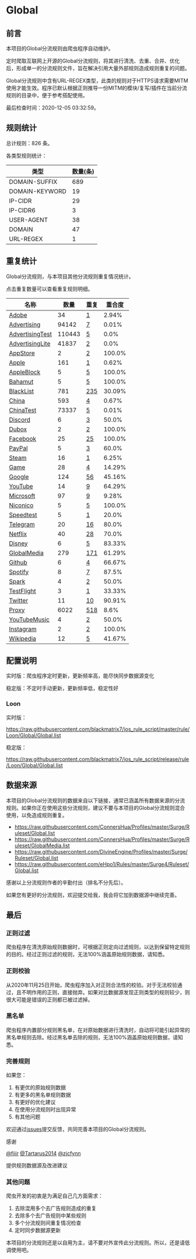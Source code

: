 # Global

## 前言

本项目的Global分流规则由爬虫程序自动维护。

定时爬取互联网上开源的Global分流规则，将其进行清洗、去重、合并、优化后，形成单一的分流规则文件，旨在解决引用大量外部规则造成规则重复的问题。


Global分流规则中含有URL-REGEX类型，此类的规则对于HTTPS请求需要MITM使用才能生效。程序已默认根据正则推导一份MITM的模块/复写/插件在当前分流规则的目录中，便于参考搭配使用。

最后检查时间：2020-12-05 03:32:59。

## 规则统计

总计规则：826 条。

各类型规则统计：

| 类型 | 数量(条) |
| ---- | ---- |
| DOMAIN-SUFFIX | 689 |
| DOMAIN-KEYWORD | 19 |
| IP-CIDR | 29 |
| IP-CIDR6 | 3 |
| USER-AGENT | 38 |
| DOMAIN | 47 |
| URL-REGEX | 1 |
## 重复统计

Global分流规则，与本项目其他分流规则重复情况统计。

点击重复数量可以查看重复规则明细。

| 名称 | 数量 | 重复 | 重合度 |
| ---- | ---- | ---- | ------ |
|  [Adobe](https://github.com/blackmatrix7/ios_rule_script/tree/master/rule/Loon/Adobe)    | 34   | [1](https://github.com/blackmatrix7/ios_rule_script/tree/master/rule/Loon/Global/Repeat.list)   |   2.94% |
|  [Advertising](https://github.com/blackmatrix7/ios_rule_script/tree/master/rule/Loon/Advertising)    | 94142   | [7](https://github.com/blackmatrix7/ios_rule_script/tree/master/rule/Loon/Global/Repeat.list)   |   0.01% |
|  [AdvertisingTest](https://github.com/blackmatrix7/ios_rule_script/tree/master/rule/Loon/AdvertisingTest)    | 110443   | [5](https://github.com/blackmatrix7/ios_rule_script/tree/master/rule/Loon/Global/Repeat.list)   |   0.0% |
|  [AdvertisingLite](https://github.com/blackmatrix7/ios_rule_script/tree/master/rule/Loon/AdvertisingLite)    | 41837   | [2](https://github.com/blackmatrix7/ios_rule_script/tree/master/rule/Loon/Global/Repeat.list)   |   0.0% |
|  [AppStore](https://github.com/blackmatrix7/ios_rule_script/tree/master/rule/Loon/AppStore)    | 2   | [2](https://github.com/blackmatrix7/ios_rule_script/tree/master/rule/Loon/Global/Repeat.list)   |   100.0% |
|  [Apple](https://github.com/blackmatrix7/ios_rule_script/tree/master/rule/Loon/Apple)    | 161   | [1](https://github.com/blackmatrix7/ios_rule_script/tree/master/rule/Loon/Global/Repeat.list)   |   0.62% |
|  [AppleBlock](https://github.com/blackmatrix7/ios_rule_script/tree/master/rule/Loon/AppleBlock)    | 5   | [5](https://github.com/blackmatrix7/ios_rule_script/tree/master/rule/Loon/Global/Repeat.list)   |   100.0% |
|  [Bahamut](https://github.com/blackmatrix7/ios_rule_script/tree/master/rule/Loon/Bahamut)    | 5   | [5](https://github.com/blackmatrix7/ios_rule_script/tree/master/rule/Loon/Global/Repeat.list)   |   100.0% |
|  [BlackList](https://github.com/blackmatrix7/ios_rule_script/tree/master/rule/Loon/BlackList)    | 781   | [235](https://github.com/blackmatrix7/ios_rule_script/tree/master/rule/Loon/Global/Repeat.list)   |   30.09% |
|  [China](https://github.com/blackmatrix7/ios_rule_script/tree/master/rule/Loon/China)    | 593   | [4](https://github.com/blackmatrix7/ios_rule_script/tree/master/rule/Loon/Global/Repeat.list)   |   0.67% |
|  [ChinaTest](https://github.com/blackmatrix7/ios_rule_script/tree/master/rule/Loon/ChinaTest)    | 73337   | [5](https://github.com/blackmatrix7/ios_rule_script/tree/master/rule/Loon/Global/Repeat.list)   |   0.01% |
|  [Discord](https://github.com/blackmatrix7/ios_rule_script/tree/master/rule/Loon/Discord)    | 6   | [3](https://github.com/blackmatrix7/ios_rule_script/tree/master/rule/Loon/Global/Repeat.list)   |   50.0% |
|  [Dubox](https://github.com/blackmatrix7/ios_rule_script/tree/master/rule/Loon/Dubox)    | 2   | [2](https://github.com/blackmatrix7/ios_rule_script/tree/master/rule/Loon/Global/Repeat.list)   |   100.0% |
|  [Facebook](https://github.com/blackmatrix7/ios_rule_script/tree/master/rule/Loon/Facebook)    | 25   | [25](https://github.com/blackmatrix7/ios_rule_script/tree/master/rule/Loon/Global/Repeat.list)   |   100.0% |
|  [PayPal](https://github.com/blackmatrix7/ios_rule_script/tree/master/rule/Loon/PayPal)    | 5   | [3](https://github.com/blackmatrix7/ios_rule_script/tree/master/rule/Loon/Global/Repeat.list)   |   60.0% |
|  [Steam](https://github.com/blackmatrix7/ios_rule_script/tree/master/rule/Loon/Steam)    | 16   | [1](https://github.com/blackmatrix7/ios_rule_script/tree/master/rule/Loon/Global/Repeat.list)   |   6.25% |
|  [Game](https://github.com/blackmatrix7/ios_rule_script/tree/master/rule/Loon/Game)    | 28   | [4](https://github.com/blackmatrix7/ios_rule_script/tree/master/rule/Loon/Global/Repeat.list)   |   14.29% |
|  [Google](https://github.com/blackmatrix7/ios_rule_script/tree/master/rule/Loon/Google)    | 124   | [56](https://github.com/blackmatrix7/ios_rule_script/tree/master/rule/Loon/Global/Repeat.list)   |   45.16% |
|  [YouTube](https://github.com/blackmatrix7/ios_rule_script/tree/master/rule/Loon/YouTube)    | 14   | [9](https://github.com/blackmatrix7/ios_rule_script/tree/master/rule/Loon/Global/Repeat.list)   |   64.29% |
|  [Microsoft](https://github.com/blackmatrix7/ios_rule_script/tree/master/rule/Loon/Microsoft)    | 97   | [9](https://github.com/blackmatrix7/ios_rule_script/tree/master/rule/Loon/Global/Repeat.list)   |   9.28% |
|  [Niconico](https://github.com/blackmatrix7/ios_rule_script/tree/master/rule/Loon/Niconico)    | 5   | [5](https://github.com/blackmatrix7/ios_rule_script/tree/master/rule/Loon/Global/Repeat.list)   |   100.0% |
|  [Speedtest](https://github.com/blackmatrix7/ios_rule_script/tree/master/rule/Loon/Speedtest)    | 5   | [1](https://github.com/blackmatrix7/ios_rule_script/tree/master/rule/Loon/Global/Repeat.list)   |   20.0% |
|  [Telegram](https://github.com/blackmatrix7/ios_rule_script/tree/master/rule/Loon/Telegram)    | 20   | [16](https://github.com/blackmatrix7/ios_rule_script/tree/master/rule/Loon/Global/Repeat.list)   |   80.0% |
|  [Netflix](https://github.com/blackmatrix7/ios_rule_script/tree/master/rule/Loon/Netflix)    | 40   | [28](https://github.com/blackmatrix7/ios_rule_script/tree/master/rule/Loon/Global/Repeat.list)   |   70.0% |
|  [Disney](https://github.com/blackmatrix7/ios_rule_script/tree/master/rule/Loon/Disney)    | 6   | [5](https://github.com/blackmatrix7/ios_rule_script/tree/master/rule/Loon/Global/Repeat.list)   |   83.33% |
|  [GlobalMedia](https://github.com/blackmatrix7/ios_rule_script/tree/master/rule/Loon/GlobalMedia)    | 279   | [171](https://github.com/blackmatrix7/ios_rule_script/tree/master/rule/Loon/Global/Repeat.list)   |   61.29% |
|  [Github](https://github.com/blackmatrix7/ios_rule_script/tree/master/rule/Loon/Github)    | 6   | [4](https://github.com/blackmatrix7/ios_rule_script/tree/master/rule/Loon/Global/Repeat.list)   |   66.67% |
|  [Spotify](https://github.com/blackmatrix7/ios_rule_script/tree/master/rule/Loon/Spotify)    | 8   | [7](https://github.com/blackmatrix7/ios_rule_script/tree/master/rule/Loon/Global/Repeat.list)   |   87.5% |
|  [Spark](https://github.com/blackmatrix7/ios_rule_script/tree/master/rule/Loon/Spark)    | 4   | [2](https://github.com/blackmatrix7/ios_rule_script/tree/master/rule/Loon/Global/Repeat.list)   |   50.0% |
|  [TestFlight](https://github.com/blackmatrix7/ios_rule_script/tree/master/rule/Loon/TestFlight)    | 3   | [1](https://github.com/blackmatrix7/ios_rule_script/tree/master/rule/Loon/Global/Repeat.list)   |   33.33% |
|  [Twitter](https://github.com/blackmatrix7/ios_rule_script/tree/master/rule/Loon/Twitter)    | 11   | [10](https://github.com/blackmatrix7/ios_rule_script/tree/master/rule/Loon/Global/Repeat.list)   |   90.91% |
|  [Proxy](https://github.com/blackmatrix7/ios_rule_script/tree/master/rule/Loon/Proxy)    | 6022   | [518](https://github.com/blackmatrix7/ios_rule_script/tree/master/rule/Loon/Global/Repeat.list)   |   8.6% |
|  [YouTubeMusic](https://github.com/blackmatrix7/ios_rule_script/tree/master/rule/Loon/YouTubeMusic)    | 4   | [2](https://github.com/blackmatrix7/ios_rule_script/tree/master/rule/Loon/Global/Repeat.list)   |   50.0% |
|  [Instagram](https://github.com/blackmatrix7/ios_rule_script/tree/master/rule/Loon/Instagram)    | 2   | [2](https://github.com/blackmatrix7/ios_rule_script/tree/master/rule/Loon/Global/Repeat.list)   |   100.0% |
|  [Wikipedia](https://github.com/blackmatrix7/ios_rule_script/tree/master/rule/Loon/Wikipedia)    | 12   | [5](https://github.com/blackmatrix7/ios_rule_script/tree/master/rule/Loon/Global/Repeat.list)   |   41.67% |
## 配置说明

实时版：爬虫程序定时更新，更新频率高，能尽快同步数据源变化

稳定版：不定时手动更新，更新频率低，稳定性好

### Loon 
实时版：

https://raw.githubusercontent.com/blackmatrix7/ios_rule_script/master/rule/Loon/Global/Global.list

稳定版：

https://raw.githubusercontent.com/blackmatrix7/ios_rule_script/release/rule/Loon/Global/Global.list

## 数据来源

本项目的Global分流规则的数据来自以下链接，通常已涵盖所有数据来源的分流规则。如果你正在使用这些分流规则，建议不要与本项目的Global分流规则混合使用，以免造成规则重复。

- https://raw.githubusercontent.com/ConnersHua/Profiles/master/Surge/Ruleset/Global.list
- https://raw.githubusercontent.com/ConnersHua/Profiles/master/Surge/Ruleset/GlobalMedia.list
- https://raw.githubusercontent.com/DivineEngine/Profiles/master/Surge/Ruleset/Global.list
- https://raw.githubusercontent.com/eHpo1/Rules/master/Surge4/Ruleset/Global.list


感谢以上分流规则作者的辛勤付出（排名不分先后）。

如果您有更好的分流规则，欢迎提交给我，我会将它加到数据源中继续完善。

## 最后

### 正则过滤

爬虫程序在清洗原始规则数据时，可根据正则定向过滤规则，以达到保留特定规则的目的。经过正则过滤的规则，无法100%涵盖原始规则数据，请知悉。

### 正则校验

从2020年11月25日开始，爬虫程序加入对正则合法性的校验。对于无法校验通过，且不明作用的正则，直接抛弃。如果对比数据源发现正则类型的规则较少，则很大可能是错误的正则都已被过滤掉。

### 黑名单

爬虫程序内置部分规则黑名单，在对原始数据进行清洗时，自动将可能引起异常的黑名单规则去除。经过黑名单去除的规则，无法100%涵盖原始规则数据，请知悉。

### 完善规则

如果您：

1. 有更优的原始规则数据
2. 有更多的黑名单规则数据
3. 有更好的优化建议
4. 在使用分流规则时出现异常
5. 有其他问题

欢迎通过[issues](https://github.com/blackmatrix7/ios_rule_script/issues/new)提交反馈，共同完善本项目的Global分流规则。

感谢

[@fiiir](https://github.com/fiiir) [@Tartarus2014](https://github.com/Tartarus2014) [@zjcfynn](https://github.com/zjcfynn) 

提供规则数据源及改进建议

### 其他问题

爬虫开发的初衷是为满足自己几方面需求：

1. 去除混用多个去广告规则造成的重复
2. 去除多个去广告规则中某些规则
3. 多个分流规则间重复情况检查
4. 定时同步数据源更新

本项目的分流规则还是以自用为主，请不要对外宣传此分流规则。所以，还是请低调使用吧。